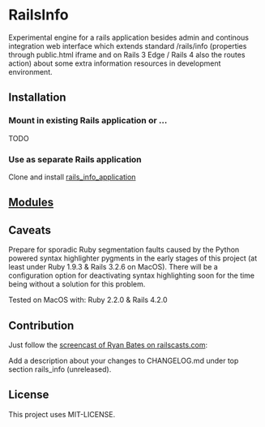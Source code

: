 # RailsInfo

Experimental engine for a rails application besides admin and continous integration web interface which extends standard /rails/info (properties through public.html iframe and on Rails 3 Edge / Rails 4 also the routes action) about some extra information resources in development environment.

## Installation

### Mount in existing Rails application or ...

TODO

### Use as separate Rails application

Clone and install [rails_info_application](http://GitHub.com/rails-info/rails_info_application)

## [Modules](https://github.com/rails-info/rails_info/wiki/modules)

## Caveats

Prepare for sporadic Ruby segmentation faults caused by the Python powered syntax highlighter pygments in the early stages of this project (at least under Ruby 1.9.3 & Rails 3.2.6 on MacOS). 
There will be a configuration option for deactivating syntax highlighting soon for the time being without a solution for this problem.

Tested on MacOS with: Ruby 2.2.0 & Rails 4.2.0

## Contribution

Just follow the [screencast of Ryan Bates on railscasts.com](http://railscasts.com/episodes/300-contributing-to-open-source): 

Add a description about your changes to CHANGELOG.md under top section rails_info (unreleased).

## License 

This project uses MIT-LICENSE.
